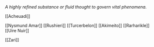 *A highly refined substance or fluid thought to govern vital phenomena.*

[[Acheuadi]]

[[Nysmund Amar]]
[[Rushieri]]
[[Turcerbelon]]
[[Akimeito]]
[[Rarharikle]]
[[Uire Nuir]]

[[Zari]]